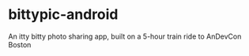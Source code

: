 # bittypic-android
An itty bitty photo sharing app, built on a 5-hour train ride to AnDevCon Boston

